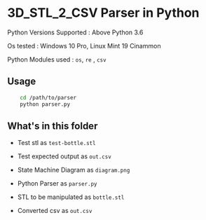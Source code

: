 # 3D_STL_2_CSV Parser in Python

Python Versions Supported : Above Python 3.6 

Os tested                 : Windows 10 Pro, Linux Mint 19 Cinammon

Python Modules used       : `os`, `re` , `csv`

## Usage
```bash
    cd /path/to/parser
    python parser.py
```

## What's in this folder
* Test stl as `test-bottle.stl`

* Test expected output as `out.csv`

* State Machine Diagram as `diagram.png`

* Python Parser as `parser.py`

* STL to be manipulated as `bottle.stl`

* Converted csv as `out.csv`